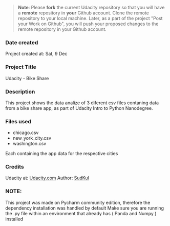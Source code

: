 >**Note**: Please **fork** the current Udacity repository so that you will have a **remote** repository in **your** Github account. Clone the remote repository to your local machine. Later, as a part of the project "Post your Work on Github", you will push your proposed changes to the remote repository in your Github account.

### Date created
Project created at: Sat, 9 Dec

### Project Title
Udacity - Bike Share

### Description
This project shows the data analize of 3 diferent csv files contaning data from a bike share app, as part of Udacity Intro to Python Nanodegree.

### Files used
- chicago.csv
- new_york_city.csv
- washington.csv

Each containing the app data for the respective cities

### Credits
Udacity at: [Udacity.com](https://www.udacity.com/)
Author: [SudKul](https://github.com/SudKul)

### NOTE:
This project was made on Pycharm community edition, therefore the dependency installation was handled by default
Make sure you are running the .py file within an environment that already has ( Panda and Numpy ) installed
